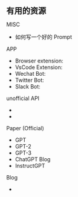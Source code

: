 # 有用的资源

<div grid="~ cols-2">
<div border-r="~">

MISC

- 如何写一个好的 Prompt <GithubLink url="https://github.com/f/awesome-chatgpt-prompts" title="awesome-chatgpt-prompts"/>

APP

- Browser extension: <GithubLink url="https://github.com/wong2/chat-gpt-google-extension" title="chat-gpt-google-extension"/>
- VsCode Extension: <GithubLink url="https://github.com/mpociot/chatgpt-vscode" title="chatgpt-vscode"/>
- Wechat Bot: <GithubLink url="https://github.com/fuergaosi233/wechat-chatgpt" title="wechat-chatgpt" />
- Twitter Bot: <GithubLink url="https://github.com/transitive-bullshit/chatgpt-twitter-bot" title="chatgpt-twitter-bot"/>
- Slack Bot: <GithubLink url="https://github.com/trietphm/chatgpt-slackbot/" title="chatgpt-slackbot"/>

unofficial API

* <GithubLink url="https://github.com/acheong08/ChatGPT" title="Python Version"/>
* <GithubLink url="https://github.com/transitive-bullshit/chatgpt-api" title="Node.js Version"/>

</div>

<div pl-8>

Paper (Official)

- GPT <PaperLink title="Improving Language Understanding by Generative Pre-Training" url="https://s3-us-west-2.amazonaws.com/openai-assets/research-covers/language-unsupervised/language_understanding_paper.pdf"/>
- GPT-2 <PaperLink title="Language Models are Unsupervised Multitask Learners" url="https://cdn.openai.com/better-language-models/language_models_are_unsupervised_multitask_learners.pdf"/>
- GPT-3 <PaperLink title="Language Models are Few-Shot Learners" url="https://arxiv.org/abs/2005.14165"/>
- ChatGPT Blog <PaperLink title="blog/chatgpt" url="https://openai.com/blog/chatgpt/"/>
- InstructGPT <PaperLink title="Training language models to follow instructions with human feedback" url="https://arxiv.org/abs/2203.02155"/>

Blog
- <PaperLink title="RLHF" url="https://huggingface.co/blog/rlhf"/>


</div>

</div>


<style>
h1 {
  font-size: 21px !important;
}
ul{
  li{
      font-size: 14px !important;
  }
}
</style>
